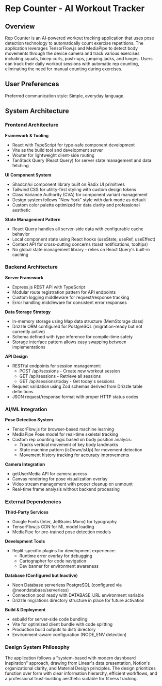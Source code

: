 # Rep Counter - AI Workout Tracker

## Overview

Rep Counter is an AI-powered workout tracking application that uses pose detection technology to automatically count exercise repetitions. The application leverages TensorFlow.js and MediaPipe to detect body movements through the device camera and track various exercises including squats, bicep curls, push-ups, jumping jacks, and lunges. Users can track their daily workout sessions with automatic rep counting, eliminating the need for manual counting during exercises.

## User Preferences

Preferred communication style: Simple, everyday language.

## System Architecture

### Frontend Architecture

**Framework & Tooling**
- React with TypeScript for type-safe component development
- Vite as the build tool and development server
- Wouter for lightweight client-side routing
- TanStack Query (React Query) for server state management and data fetching

**UI Component System**
- Shadcn/ui component library built on Radix UI primitives
- Tailwind CSS for utility-first styling with custom design tokens
- Class Variance Authority (CVA) for component variant management
- Design system follows "New York" style with dark mode as default
- Custom color palette optimized for data clarity and professional aesthetic

**State Management Pattern**
- React Query handles all server-side data with configurable cache behavior
- Local component state using React hooks (useState, useRef, useEffect)
- Context API for cross-cutting concerns (toast notifications, tooltips)
- No global state management library - relies on React Query's built-in caching

### Backend Architecture

**Server Framework**
- Express.js REST API with TypeScript
- Modular route registration pattern for API endpoints
- Custom logging middleware for request/response tracking
- Error handling middleware for consistent error responses

**Data Storage Strategy**
- In-memory storage using Map data structure (MemStorage class)
- Drizzle ORM configured for PostgreSQL (migration-ready but not currently active)
- Schema defined with type inference for compile-time safety
- Storage interface pattern allows easy swapping between implementations

**API Design**
- RESTful endpoints for session management:
  - POST /api/sessions - Create new workout session
  - GET /api/sessions - Retrieve all sessions
  - GET /api/sessions/today - Get today's sessions
- Request validation using Zod schemas derived from Drizzle table definitions
- JSON request/response format with proper HTTP status codes

### AI/ML Integration

**Pose Detection System**
- TensorFlow.js for browser-based machine learning
- MediaPipe Pose model for real-time skeletal tracking
- Custom rep counting logic based on body position analysis:
  - Tracks vertical movement of key body landmarks
  - State machine pattern (isDown/isUp) for movement detection
  - Movement history tracking for accuracy improvements

**Camera Integration**
- getUserMedia API for camera access
- Canvas rendering for pose visualization overlay
- Video stream management with proper cleanup on unmount
- Real-time frame analysis without backend processing

### External Dependencies

**Third-Party Services**
- Google Fonts (Inter, JetBrains Mono) for typography
- TensorFlow.js CDN for ML model loading
- MediaPipe for pre-trained pose detection models

**Development Tools**
- Replit-specific plugins for development experience:
  - Runtime error overlay for debugging
  - Cartographer for code navigation
  - Dev banner for environment awareness

**Database (Configured but Inactive)**
- Neon Database serverless PostgreSQL (configured via @neondatabase/serverless)
- Connection pool ready with DATABASE_URL environment variable
- Drizzle migrations directory structure in place for future activation

**Build & Deployment**
- esbuild for server-side code bundling
- Vite for optimized client bundle with code splitting
- Production build outputs to dist/ directory
- Environment-aware configuration (NODE_ENV detection)

### Design System Philosophy

The application follows a "system-based with modern dashboard inspiration" approach, drawing from Linear's data presentation, Notion's organizational clarity, and Material Design principles. The design prioritizes function over form with clear information hierarchy, efficient workflows, and a professional trust-building aesthetic suitable for fitness tracking.